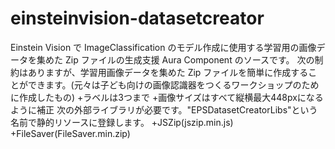 # einsteinvision-datasetcreator
Einstein Vision で ImageClassification のモデル作成に使用する学習用の画像データを集めた Zip ファイルの生成支援 Aura Component のソースです。
次の制約はありますが、学習用画像データを集めた Zip ファイルを簡単に作成することができます。(元々は子ども向けの画像認識器をつくるワークショップのために作成したもの)
+ラベルは3つまで
+画像サイズはすべて縦横最大448pxになるように補正
次の外部ライブラリが必要です。"EPSDatasetCreatorLibs"という名前で静的リソースに登録します。
+JSZip(jszip.min.js)
+FileSaver(FileSaver.min.zip)

